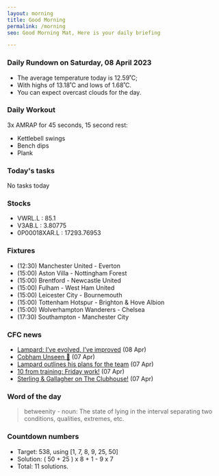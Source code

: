 ```yaml
---
layout: morning
title: Good Morning
permalink: /morning
seo: Good Morning Mat, Here is your daily briefing

---
```


<!-- weather_marker starts -->
### Daily Rundown on Saturday, 08 April 2023

- The average temperature today is 12.59˚C;
- With highs of 13.18˚C and lows of 1.68˚C.
- You can expect overcast clouds for the day.

<!-- weather_marker ends -->

### Daily Workout
<!-- workout_marker starts -->
3x AMRAP for 45 seconds, 15 second rest:

- Kettlebell swings
- Bench dips
- Plank

<!-- workout_marker ends -->

### Today's tasks
<!-- task_marker starts -->
No tasks today
<!-- task_marker ends -->

### Stocks

<!-- stocks_marker starts -->

- VWRL.L : 85.1
- V3AB.L : 3.80775
- 0P00018XAR.L : 17293.76953

<!-- stocks_marker ends -->

### Fixtures

<!-- sports_marker starts -->

<ul>
<li>(12:30) Manchester United - Everton</li>
<li>(15:00) Aston Villa - Nottingham Forest</li>
<li>(15:00) Brentford - Newcastle United</li>
<li>(15:00) Fulham - West Ham United</li>
<li>(15:00) Leicester City - Bournemouth</li>
<li>(15:00) Tottenham Hotspur - Brighton & Hove Albion</li>
<li>(15:00) Wolverhampton Wanderers - Chelsea</li>
<li>(17:30) Southampton - Manchester City</li>
</ul>

<!-- sports_marker ends -->

### CFC news

<!-- cfc_marker starts -->
- [Lampard: I’ve evolved, I’ve improved](https://chelseafc.com/en/news/article/lampard-ive-evolved-ive-improved) (08 Apr)
- [Cobham Unseen 🎥](https://chelseafc.com/en/video/cobham-unseen) (07 Apr)
- [Lampard outlines his plans for the team](https://chelseafc.com/en/news/article/lampard-outlines-his-plans-for-the-team) (07 Apr)
- [10 from training: Friday work!](https://chelseafc.com/en/news/article/10-from-training-friday-work) (07 Apr)
- [Sterling & Gallagher on The Clubhouse!](https://chelseafc.com/en/video/sterling-and-gallagher-on-the-clubhouse-or-s2-ep2) (07 Apr)

<!-- cfc_marker ends -->

### Word of the day
<!-- word_marker starts -->

 > betweenity - noun: The state of lying in the interval separating two conditions, qualities, extremes, etc.

<!-- word_marker ends -->

### Countdown numbers
<!-- game_marker starts -->

- Target: 538, using [1, 7, 8, 9, 25, 50]
- Solution: ( 50 + 25 ) x 8 + 1 - 9 x 7
- Total: 11 solutions.

<!-- game_marker ends -->
